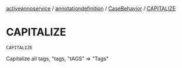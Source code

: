[activeannoservice](../../index.md) / [annotationdefinition](../index.md) / [CaseBehavior](index.md) / [CAPITALIZE](./-c-a-p-i-t-a-l-i-z-e.md)

# CAPITALIZE

`CAPITALIZE`

Capitalize all tags, "tags, "tAGS" =&gt; "Tags"

